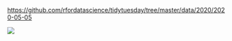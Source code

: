 https://github.com/rfordatascience/tidytuesday/tree/master/data/2020/2020-05-05

![](plots/animal-crossing.png)
